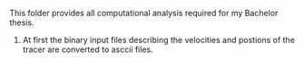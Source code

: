 This folder provides all computational analysis required for my Bachelor thesis. 

1. At first the binary input files describing the velocities and postions of the tracer are converted to asccii files. 
